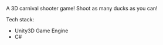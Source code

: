 A 3D carnival shooter game! Shoot as many ducks as you can! 

Tech stack:

- Unity3D Game Engine
- C#